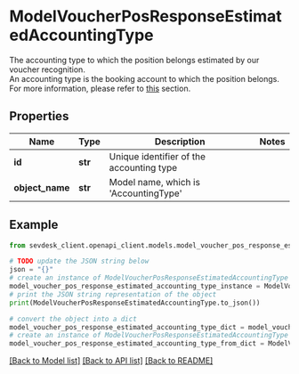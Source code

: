 # ModelVoucherPosResponseEstimatedAccountingType

The accounting type to which the position belongs estimated by our voucher recognition.<br>      An accounting type is the booking account to which the position belongs.<br>      For more information, please refer to      <a href='#tag/Voucher/Accounting-type'>this</a> section.

## Properties

Name | Type | Description | Notes
------------ | ------------- | ------------- | -------------
**id** | **str** | Unique identifier of the accounting type | 
**object_name** | **str** | Model name, which is &#39;AccountingType&#39; | 

## Example

```python
from sevdesk_client.openapi_client.models.model_voucher_pos_response_estimated_accounting_type import ModelVoucherPosResponseEstimatedAccountingType

# TODO update the JSON string below
json = "{}"
# create an instance of ModelVoucherPosResponseEstimatedAccountingType from a JSON string
model_voucher_pos_response_estimated_accounting_type_instance = ModelVoucherPosResponseEstimatedAccountingType.from_json(json)
# print the JSON string representation of the object
print(ModelVoucherPosResponseEstimatedAccountingType.to_json())

# convert the object into a dict
model_voucher_pos_response_estimated_accounting_type_dict = model_voucher_pos_response_estimated_accounting_type_instance.to_dict()
# create an instance of ModelVoucherPosResponseEstimatedAccountingType from a dict
model_voucher_pos_response_estimated_accounting_type_from_dict = ModelVoucherPosResponseEstimatedAccountingType.from_dict(model_voucher_pos_response_estimated_accounting_type_dict)
```
[[Back to Model list]](../README.md#documentation-for-models) [[Back to API list]](../README.md#documentation-for-api-endpoints) [[Back to README]](../README.md)



